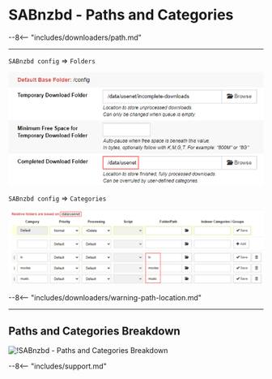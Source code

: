 # SABnzbd - Paths and Categories

--8<-- "includes/downloaders/path.md"

---

`SABnzbd config` => `Folders`

![!sabnzbd-folders](/Hardlinks/images/sabnzbd-folders.png)

`SABnzbd config` => `Categories`

![!sabnzbd-categories](/Hardlinks/images/sabnzbd-categories.png)

--8<-- "includes/downloaders/warning-path-location.md"

---

## Paths and Categories Breakdown

![!SABnzbd - Paths and Categories Breakdown](images/sabnzbd-category-breakdown.png)

--8<-- "includes/support.md"
